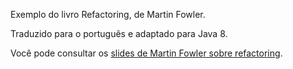 Exemplo do livro Refactoring, de Martin Fowler.

Traduzido para o português e adaptado para Java 8.

Você pode consultar os [slides de Martin Fowler sobre refactoring](https://rodrigorgs.github.io/mata62-20161/files/Refactoring-Presentation-from-JavaOne.pdf).
